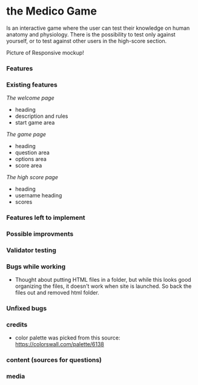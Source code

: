 # the Medico Game
Is an interactive game where the user can test their knowledge on human anatomy and physiology.
There is the possibility to test only against yourself, or to test against other users in the high-score section.

Picture of Responsive mockup!

### Features

### Existing features

_The welcome page_
- heading
- description and rules
- start game area

_The game page_
- heading
- question area
- options area
- score area

_The high score page_
- heading
- username heading
- scores

### Features left to implement

### Possible improvments

### Validator testing

### Bugs while working
- Thought about putting HTML files in a folder, but while this looks good organizing the files, it doesn't work when site is launched. So back the files out and removed html folder.

### Unfixed bugs

### credits
- color palette was picked from this source: https://colorswall.com/palette/6138 

### content (sources for questions)

### media

